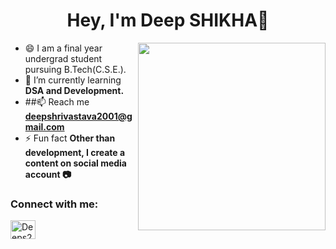 
<h1 align="center">Hey, I'm Deep SHIKHA👋</h1>
<img src="https://media1.tenor.com/images/9d0cb0eda3bece076b73f488a52238f5/tenor.gif" width="300" align='right'>

- 😄 I am a final year undergrad student pursuing B.Tech(C.S.E.).
- 🌱 I’m currently learning **DSA and Development.**
- ##📫 Reach me **deepshrivastava2001@gmail.com**
- ⚡ Fun fact **Other than development, I create a content on social media account 📷**
<h3 align="left">Connect with me:</h3>
<p align="left">
<a href="https://www.linkedin.com/in/deep-shikha-shrivastava-4510081bb/" target="blank"><img align="center" src="https://raw.githubusercontent.com/rahuldkjain/github-profile-readme-generator/master/src/images/icons/Social/linked-in-alt.svg" alt="Deeps230" height="30" width="40" /></a>
